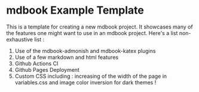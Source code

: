 # mdbook Example Template

This is a template for creating a new mdbook project. It showcases many of the features one might want to use in an mdbook project. Here's a list non-exhaustive list :
1. Use of the mdbook-admonish and mdbook-katex plugins
2. Use of a few markdown and html features
3. Github Actions CI
4. Github Pages Deployment
5. Custom CSS including : increasing of the width of the page in variables.css and image color inversion for dark themes !